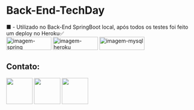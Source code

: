# Back-End-TechDay
■ - Utilizado no Back-End SpringBoot local, após todos os testes foi feito um deploy no Heroku✅<br>
<img src="https://img.shields.io/badge/Spring-6DB33F?style=for-the-badge&logo=spring&logoColor=white" alt="imagem-spring" width="120px" height="35px">
<img src="https://img.shields.io/badge/Heroku-430098?style=for-the-badge&logo=heroku&logoColor=white" alt="imagem-heroku" width="120px" height="35px">
<img src="https://img.shields.io/badge/MySQL-00000F?style=for-the-badge&logo=mysql&logoColor=whit" alt="imagem-mysql" width="120px" height="35px">

<h2>Contato:</h2>
<div>
  <a href="https://linktr.ee/BruRaptor" target="_blank"><img src="https://img.icons8.com/color/480/linktree.png"alt="" width="70px" height="70px"></a>
  <a href="https://www.linkedin.com/in/bruno-kyo/" target="_blank"><img src="https://www.logo.wine/a/logo/LinkedIn/LinkedIn-Icon-Logo.wine.svg"alt="" width="70px" height="70px"></a>
  <a href="https://www.instagram.com/brutechofc/" target="_blank"><img src="https://www.logo.wine/a/logo/Instagram/Instagram-Logo.wine.svg"alt="" width="70px" height="70px"></a>
</div>
